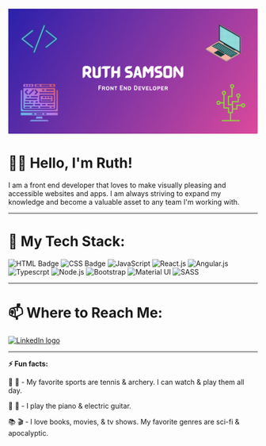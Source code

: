 
![Github Banner](./images/github_banner.png)

# 👋🏽 Hello, I'm Ruth!

I am a front end developer that loves to make visually pleasing and accessible websites and apps. I am always striving to expand my knowledge and become a valuable asset to any team I'm working with. 

---

# 🔨  My Tech Stack: 

![HTML Badge](https://img.shields.io/badge/HTML5-E34F26?style=for-the-badge&logo=html5&logoColor=white)
![CSS Badge](https://img.shields.io/badge/CSS3-1572B6?style=for-the-badge&logo=css3&logoColor=white)
![JavaScript](https://img.shields.io/badge/JavaScript-F7DF1E?style=for-the-badge&logo=javascript&logoColor=black)
![React.js](https://img.shields.io/badge/React-20232A?style=for-the-badge&logo=react&logoColor=61DAFB)
![Angular.js](https://img.shields.io/badge/AngularJS-E23237?style=for-the-badge&logo=angularjs&logoColor=white)
![Typescrpt](https://img.shields.io/badge/TypeScript-007ACC?style=for-the-badge&logo=typescript&logoColor=white)
![Node.js](https://img.shields.io/badge/Node.js-43853D?style=for-the-badge&logo=node.js&logoColor=white)
![Bootstrap](https://img.shields.io/badge/Bootstrap-563D7C?style=for-the-badge&logo=bootstrap&logoColor=white)
![Material UI](https://img.shields.io/badge/Material--UI-0081CB?style=for-the-badge&logo=material-ui&logoColor=white)
![SASS](https://img.shields.io/badge/Sass-CC6699?style=for-the-badge&logo=sass&logoColor=white)



---
 
# 📫 Where to Reach Me: 

<a href='https://www.linkedin.com/in/ruthsamson'>
    <img src='https://img.shields.io/badge/LinkedIn-0077B5?style=for-the-badge&logo=linkedin&logoColor=white' alt='LinkedIn logo' >
</a>

---

**⚡ Fun facts:** 

🎾 🏹 - My favorite sports are tennis & archery. I can watch & play them all day. 
 
🎹 🎸 - I play the piano & electric guitar.

📚 🎬 - I love books, movies, & tv shows. My favorite genres are sci-fi & apocalyptic.   

